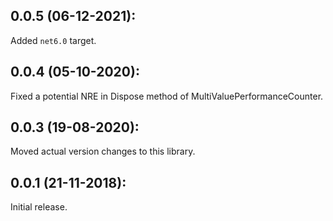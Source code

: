 ## 0.0.5 (06-12-2021):

Added `net6.0` target.

## 0.0.4 (05-10-2020):

Fixed a potential NRE in Dispose method of MultiValuePerformanceCounter.

## 0.0.3 (19-08-2020):

Moved actual version changes to this library.

## 0.0.1 (21-11-2018):

Initial release.